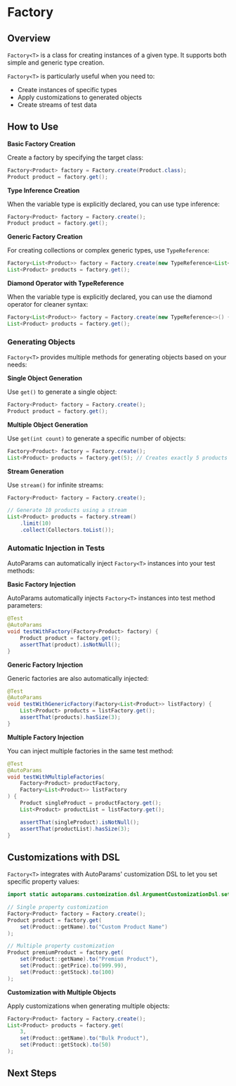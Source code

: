 # Factory

## Overview

`Factory<T>` is a class for creating instances of a given type. It supports both simple and generic type creation.

`Factory<T>` is particularly useful when you need to:
- Create instances of specific types
- Apply customizations to generated objects
- Create streams of test data

## How to Use

**Basic Factory Creation**

Create a factory by specifying the target class:

```java
Factory<Product> factory = Factory.create(Product.class);
Product product = factory.get();
```

**Type Inference Creation**

When the variable type is explicitly declared, you can use type inference:

```java
Factory<Product> factory = Factory.create();
Product product = factory.get();
```

**Generic Factory Creation**

For creating collections or complex generic types, use `TypeReference`:

```java
Factory<List<Product>> factory = Factory.create(new TypeReference<List<Product>>() { });
List<Product> products = factory.get();
```

**Diamond Operator with TypeReference**

When the variable type is explicitly declared, you can use the diamond operator for cleaner syntax:

```java
Factory<List<Product>> factory = Factory.create(new TypeReference<>() { });
List<Product> products = factory.get();
```

### Generating Objects

`Factory<T>` provides multiple methods for generating objects based on your needs:

**Single Object Generation**

Use `get()` to generate a single object:

```java
Factory<Product> factory = Factory.create();
Product product = factory.get();
```

**Multiple Object Generation**

Use `get(int count)` to generate a specific number of objects:

```java
Factory<Product> factory = Factory.create();
List<Product> products = factory.get(5); // Creates exactly 5 products
```

**Stream Generation**

Use `stream()` for infinite streams:

```java
Factory<Product> factory = Factory.create();

// Generate 10 products using a stream
List<Product> products = factory.stream()
    .limit(10)
    .collect(Collectors.toList());
```

### Automatic Injection in Tests

AutoParams can automatically inject `Factory<T>` instances into your test methods:

**Basic Factory Injection**

AutoParams automatically injects `Factory<T>` instances into test method parameters:

```java
@Test
@AutoParams
void testWithFactory(Factory<Product> factory) {
    Product product = factory.get();
    assertThat(product).isNotNull();
}
```

**Generic Factory Injection**

Generic factories are also automatically injected:

```java
@Test
@AutoParams
void testWithGenericFactory(Factory<List<Product>> listFactory) {
    List<Product> products = listFactory.get();
    assertThat(products).hasSize(3);
}
```

**Multiple Factory Injection**

You can inject multiple factories in the same test method:

```java
@Test
@AutoParams
void testWithMultipleFactories(
    Factory<Product> productFactory,
    Factory<List<Product>> listFactory
) {
    Product singleProduct = productFactory.get();
    List<Product> productList = listFactory.get();

    assertThat(singleProduct).isNotNull();
    assertThat(productList).hasSize(3);
}
```

## Customizations with DSL

`Factory<T>` integrates with AutoParams' customization DSL to let you set specific property values:

```java
import static autoparams.customization.dsl.ArgumentCustomizationDsl.set;

// Single property customization
Factory<Product> factory = Factory.create();
Product product = factory.get(
    set(Product::getName).to("Custom Product Name")
);

// Multiple property customization
Product premiumProduct = factory.get(
    set(Product::getName).to("Premium Product"),
    set(Product::getPrice).to(999.99),
    set(Product::getStock).to(100)
);
```

**Customization with Multiple Objects**

Apply customizations when generating multiple objects:

```java
Factory<Product> factory = Factory.create();
List<Product> products = factory.get(
    3,
    set(Product::getName).to("Bulk Product"),
    set(Product::getStock).to(50)
);
```

## Next Steps
